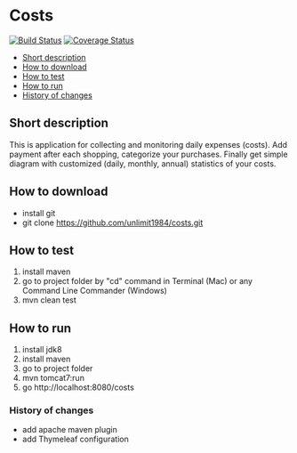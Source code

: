 Costs
=====

[![Build Status](https://travis-ci.org/unlimit1984/costs.svg?branch=master)](https://travis-ci.org/unlimit1984/costs)
[![Coverage Status](https://coveralls.io/repos/github/unlimit1984/costs/badge.svg)](https://coveralls.io/github/unlimit1984/costs)

* [Short description](#short-description)
* [How to download](#how-to-download)
* [How to test](#how-to-test)
* [How to run](#how-to-run)
* [History of changes](#history-of-changes)

## Short description

This is application for collecting and monitoring daily expenses (costs).
Add payment after each shopping, categorize your purchases.
Finally get simple diagram with customized (daily, monthly, annual) statistics of your costs.       

## How to download
* install git
* git clone https://github.com/unlimit1984/costs.git

## How to test
1. install maven
2. go to project folder by "cd" command in Terminal (Mac) or any Command Line Commander (Windows)
3. mvn clean test

## How to run

1. install jdk8
2. install maven
3. go to project folder
4. mvn tomcat7:run
5. go http://localhost:8080/costs

### History of changes
 - add apache maven plugin
 - add Thymeleaf configuration
